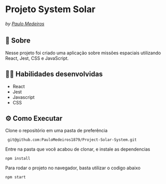 # Projeto System Solar
###### by _[Paulo Medeiros](https://www.linkedin.com/in/paulo-medeiros-dev1879/)_

## :page_with_curl: Sobre
Nesse projeto foi criado uma aplicação sobre missões espaciais utilizando React, Jest, CSS e JavaScript.

## :man_technologist: Habilidades desenvolvidas

- React
- Jest
- Javascript
- CSS

## ⚙️ Como Executar
Clone o repositório em uma pasta de preferência

```
 git@github.com:PauloMedeiros1879/Project-Solar-System.git
```

Entre na pasta que você acabou de clonar, e instale as dependencias
```
npm install
```
Para rodar o projeto no navegador, basta utilizar o codigo abaixo
```
npm start
```
